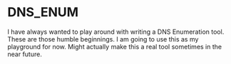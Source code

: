 # DNS_ENUM
I have always wanted to play around with writing a DNS Enumeration tool. These are those humble beginnings. I am going to use this as my playground for now. Might actually make this a real tool sometimes in the near future. 
